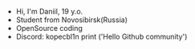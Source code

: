 - Hi, I'm Daniil, 19 y.o.
- Student from Novosibirsk(Russia)
- OpenSource coding
- Discord: kopecbl1n
print ('Hello Github community')
<!---
KopecBl1n/KopecBl1n is a ✨ special ✨ repository because its `README.md` (this file) appears on your GitHub profile.
You can click the Preview link to take a look at your changes.
--->

